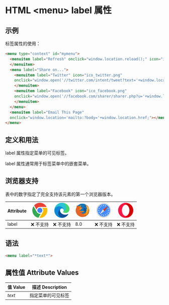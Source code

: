 HTML \<menu> label 属性
===

## 示例

标签属性的使用：

```html idoc:preview:iframe
<menu type="context" id="mymenu">
  <menuitem label="Refresh" onclick="window.location.reload();" icon="ico_reload.png">
  </menuitem>
  <menu label="Share on...">
    <menuitem label="Twitter" icon="ico_twitter.png"
    onclick="window.open('//twitter.com/intent/tweet?text='+window.location.href);">
    </menuitem>
    <menuitem label="Facebook" icon="ico_facebook.png"
    onclick="window.open('//facebook.com/sharer/sharer.php?u='+window.location.href);">
    </menuitem>
  </menu>
  <menuitem label="Email This Page"
  onclick="window.location='mailto:?body='+window.location.href;"></menuitem>
</menu>
```

## 定义和用法

label 属性指定菜单的可见标签。

label 属性通常用于标签菜单中的嵌套菜单。

## 浏览器支持

表中的数字指定了完全支持该元素的第一个浏览器版本。

| Attribute | ![chrome][1] | ![edge][2] | ![firefox][3] | ![safari][4] | ![opera][5] |
| ------- | --- | --- | --- | --- | --- |
| label | ❌ 不支持 | ❌ 不支持 | 8.0 | ❌ 不支持 | ❌ 不支持 |

## 语法

```html
<menu label="*text*">
```

## 属性值 Attribute Values

| 值 Value  | 描述 Description |
| ------ | ---- |
| *text* | 指定菜单的可见标签 |


[1]: ../assets/chrome.svg
[2]: ../assets/edge.svg
[3]: ../assets/firefox.svg
[4]: ../assets/safari.svg
[5]: ../assets/opera.svg